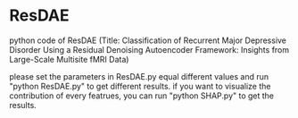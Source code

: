 # ResDAE
python code of ResDAE (Title: Classification of Recurrent Major Depressive Disorder Using a Residual Denoising Autoencoder Framework: Insights from Large-Scale Multisite fMRI Data)

please set the parameters in ResDAE.py equal different values and run "python ResDAE.py" to get different results.
if you want to visualize the contribution of every featrues, you can run "python SHAP.py" to get the results.
